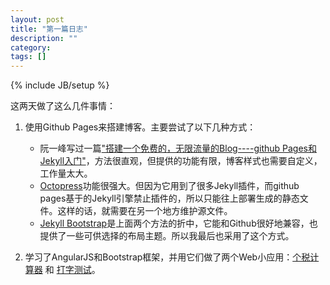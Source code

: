```yaml
---
layout: post
title: "第一篇日志"
description: ""
category: 
tags: []
---
```

{% include JB/setup %}

这两天做了这么几件事情：

1. 使用Github Pages来搭建博客。主要尝试了以下几种方式：
	* 阮一峰写过一篇["搭建一个免费的，无限流量的Blog----github Pages和Jekyll入门"](http://www.ruanyifeng.com/blog/2012/08/blogging_with_jekyll.html)，方法很直观，但提供的功能有限，博客样式也需要自定义，工作量太大。
	* [Octopress](http://octopress.org)功能很强大。但因为它用到了很多Jekyll插件，而github pages基于的Jekyll引擎禁止插件的，所以只能往上部署生成的静态文件。这样的话，就需要在另一个地方维护源文件。
	* [Jekyll Bootstrap](http://jekyllbootstrap.com/)是上面两个方法的折中，它能和Github很好地兼容，也提供了一些可供选择的布局主题。所以我最后也采用了这个方式。

1. 学习了AngularJS和Bootstrap框架，并用它们做了两个Web小应用：[个税计算器](/assets/pages/calculator.html) 和 [打字测试](/assets/pages/typing.html)。